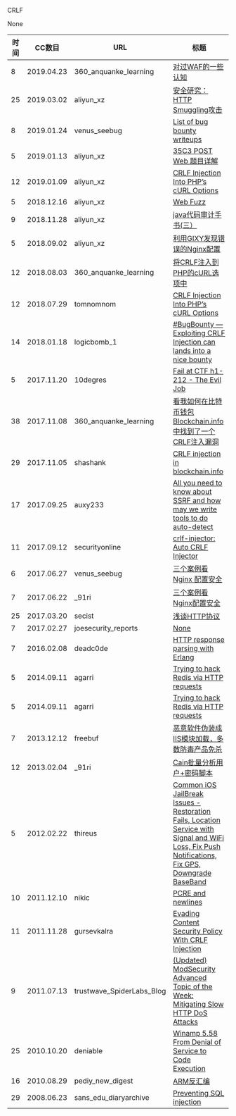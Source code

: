 CRLF

None

| 时间 | CC数目 | URL | 标题 |
| ---- | ----- | --- | --- |
| 8 | 2019.04.23 | 360_anquanke_learning | [对过WAF的一些认知](https://www.anquanke.com/post/id/177044/) |
| 25 | 2019.03.02 | aliyun_xz | [安全研究：HTTP Smuggling攻击](https://xz.aliyun.com/t/4204) |
| 8 | 2019.01.24 | venus_seebug | [List of bug bounty writeups](https://paper.seebug.org/802/) |
| 5 | 2019.01.13 | aliyun_xz | [35C3 POST Web 题目详解](https://xz.aliyun.com/t/3821) |
| 12 | 2019.01.09 | aliyun_xz | [CRLF Injection Into PHP’s cURL Options](https://xz.aliyun.com/t/3807) |
| 5 | 2018.12.16 | aliyun_xz | [Web Fuzz](https://xz.aliyun.com/t/3600) |
| 9 | 2018.11.28 | aliyun_xz | [java代码审计手书(三）](https://xz.aliyun.com/t/3416) |
| 5 | 2018.09.02 | aliyun_xz | [利用GIXY发现错误的Nginx配置](https://xz.aliyun.com/t/2692) |
| 12 | 2018.08.03 | 360_anquanke_learning | [将CRLF注入到PHP的cURL选项中](https://www.anquanke.com/post/id/153933/) |
| 12 | 2018.07.29 | tomnomnom | [CRLF Injection Into PHP’s cURL Options](https://medium.com/p/e2e0d7cfe545) |
| 14 | 2018.01.18 | logicbomb_1 | [#BugBounty — Exploiting CRLF Injection can lands into a nice bounty](https://medium.com/p/159525a9cb62) |
| 5 | 2017.11.20 | 10degres | [Fail at CTF h1-212 - The Evil Job](http://10degres.net/ctf-h1-212/) |
| 38 | 2017.11.08 | 360_anquanke_learning | [看我如何在比特币钱包Blockchain.info中找到了一个CRLF注入漏洞](https://www.anquanke.com/post/id/87187/) |
| 29 | 2017.11.05 | shashank | [CRLF injection in blockchain.info](http://blog.shashank.co/2017/11/crlf-injection-in-bockchaininfo.html) |
| 17 | 2017.09.25 | auxy233 | [All you need to know about SSRF and how may we write tools to do auto-detect](https://medium.com/p/550e9fda16ea) |
| 11 | 2017.09.12 | securityonline | [crlf-injector: Auto CRLF Injector](https://securityonline.info/crlf-injector-auto-crlf-injector/) |
| 6 | 2017.06.27 | venus_seebug | [三个案例看 Nginx 配置安全](https://paper.seebug.org/335/) |
| 7 | 2017.06.22 | _91ri | [三个案例看Nginx配置安全](http://www.91ri.org/17162.html) |
| 25 | 2017.03.20 | secist | [浅谈HTTP协议](http://www.secist.com/archives/3001.html) |
| 7 | 2017.02.27 | joesecurity_reports | [None](https://joesecurity.org/reports/report-1b8be665af7729618d70bad773aac423.html) |
| 7 | 2016.02.08 | deadc0de | [HTTP response parsing with Erlang](https://deadc0de.re/articles/erlang-http-parsing.html) |
| 5 | 2014.09.11 | agarri | [Trying to hack Redis via HTTP requests](http://www.agarri.fr/blog/../kom/archives/2014/09/11/trying_to_hack_redis_via_http_requests/index.html) |
| 5 | 2014.09.11 | agarri | [Trying to hack Redis via HTTP requests](https://www.agarri.fr/blog/archives/2014/09/11/trying_to_hack_redis_via_http_requests/index.html) |
| 7 | 2013.12.12 | freebuf | [恶意软件伪装成IIS模块加载，多数防毒产品免杀](http://www.freebuf.com/articles/web/19798.html) |
| 12 | 2013.02.04 | _91ri | [Cain批量分析用户+密码脚本](http://www.91ri.org/5145.html) |
| 5 | 2012.02.22 | thireus | [Common iOS JailBreak Issues - Restoration Fails, Location Service with Signal and WiFi Loss, Fix Push Notifications, Fix GPS, Downgrade BaseBand](https://blog.thireus.com/common-ios-jailbreak-issues-restoration-fails-or-hangs-location-service-causing-signal-and-wifi-loss-fix-push-notifications-fix-gps-downgrade-baseband/) |
| 10 | 2011.12.10 | nikic | [PCRE and newlines](http://nikic.github.io/2011/12/10/PCRE-and-newlines.html) |
| 11 | 2011.11.28 | gursevkalra | [Evading Content Security Policy With CRLF Injection](http://gursevkalra.blogspot.com/2011/11/evading-content-security-policy-with.html) |
| 9 | 2011.07.13 | trustwave_SpiderLabs_Blog | [(Updated) ModSecurity Advanced Topic of the Week: Mitigating Slow HTTP DoS Attacks](https://www.trustwave.com/Resources/SpiderLabs-Blog/(Updated)-ModSecurity-Advanced-Topic-of-the-Week--Mitigating-Slow-HTTP-DoS-Attacks/) |
| 25 | 2010.10.20 | deniable | [Winamp 5.58 From Denial of Service to Code Execution](http://blog.deniable.org/blog/2010/10/21/winamp-5-dot-58-from-denial-of-service-to-code-execution/) |
| 16 | 2010.08.29 | pediy_new_digest | [ARM反汇编](https://bbs.pediy.com/thread-119483.htm) |
| 29 | 2008.06.23 | sans_edu_diaryarchive | [Preventing SQL injection](https://isc.sans.edu/forums/diary/Preventing+SQL+injection/4615/) |

